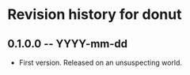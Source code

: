 # Revision history for donut

## 0.1.0.0 -- YYYY-mm-dd

* First version. Released on an unsuspecting world.
